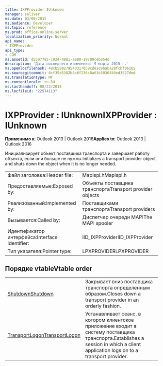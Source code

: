 ```yaml
---
title: IXPProvider IUnknown
manager: soliver
ms.date: 03/09/2015
ms.audience: Developer
ms.topic: reference
ms.prod: office-online-server
localization_priority: Normal
api_name:
- IXPProvider
api_type:
- COM
ms.assetid: d5507785-c924-4981-ae80-19709ceb054d
description: 'Дата последнего изменения: 9 марта 2015 г.'
ms.openlocfilehash: 49cb500279540317059cde2d9baba28fcbf06165
ms.sourcegitcommit: 0cf39e5382b8c6f236c8a63c6036849ed3527ded
ms.translationtype: MT
ms.contentlocale: ru-RU
ms.lasthandoff: 08/23/2018
ms.locfileid: "22574113"
---
```

# <a name="ixpprovider--iunknown"></a><span data-ttu-id="0e264-103">IXPProvider : IUnknown</span><span class="sxs-lookup"><span data-stu-id="0e264-103">IXPProvider : IUnknown</span></span>

  
  
<span data-ttu-id="0e264-104">**Применимо к**: Outlook 2013 | Outlook 2016</span><span class="sxs-lookup"><span data-stu-id="0e264-104">**Applies to**: Outlook 2013 | Outlook 2016</span></span> 
  
<span data-ttu-id="0e264-105">Инициализирует объект поставщика транспорта и завершает работу объекта, если они больше не нужны.</span><span class="sxs-lookup"><span data-stu-id="0e264-105">Initializes a transport provider object and shuts down the object when it is no longer needed.</span></span>
  
|||
|:-----|:-----|
|<span data-ttu-id="0e264-106">Файл заголовка:</span><span class="sxs-lookup"><span data-stu-id="0e264-106">Header file:</span></span>  <br/> |<span data-ttu-id="0e264-107">Mapispi.h</span><span class="sxs-lookup"><span data-stu-id="0e264-107">Mapispi.h</span></span>  <br/> |
|<span data-ttu-id="0e264-108">Предоставляемые:</span><span class="sxs-lookup"><span data-stu-id="0e264-108">Exposed by:</span></span>  <br/> |<span data-ttu-id="0e264-109">Объекты поставщика транспорта</span><span class="sxs-lookup"><span data-stu-id="0e264-109">Transport provider objects</span></span>  <br/> |
|<span data-ttu-id="0e264-110">Реализованный:</span><span class="sxs-lookup"><span data-stu-id="0e264-110">Implemented by:</span></span>  <br/> |<span data-ttu-id="0e264-111">Поставщиками транспорта</span><span class="sxs-lookup"><span data-stu-id="0e264-111">Transport providers</span></span>  <br/> |
|<span data-ttu-id="0e264-112">Вызывается:</span><span class="sxs-lookup"><span data-stu-id="0e264-112">Called by:</span></span>  <br/> |<span data-ttu-id="0e264-113">Диспетчер очереди MAPI</span><span class="sxs-lookup"><span data-stu-id="0e264-113">The MAPI spooler</span></span>  <br/> |
|<span data-ttu-id="0e264-114">Идентификатор интерфейса:</span><span class="sxs-lookup"><span data-stu-id="0e264-114">Interface identifier:</span></span>  <br/> |<span data-ttu-id="0e264-115">IID_IXPProvider</span><span class="sxs-lookup"><span data-stu-id="0e264-115">IID_IXPProvider</span></span>  <br/> |
|<span data-ttu-id="0e264-116">Тип указателя:</span><span class="sxs-lookup"><span data-stu-id="0e264-116">Pointer type:</span></span>  <br/> |<span data-ttu-id="0e264-117">LPXPROVIDER</span><span class="sxs-lookup"><span data-stu-id="0e264-117">LPXPROVIDER</span></span>  <br/> |
   
## <a name="vtable-order"></a><span data-ttu-id="0e264-118">Порядке vtable</span><span class="sxs-lookup"><span data-stu-id="0e264-118">Vtable order</span></span>

|||
|:-----|:-----|
|[<span data-ttu-id="0e264-119">Shutdown</span><span class="sxs-lookup"><span data-stu-id="0e264-119">Shutdown</span></span>](ixpprovider-shutdown.md) <br/> |<span data-ttu-id="0e264-120">Закрывает вниз поставщика транспорта определенным образом.</span><span class="sxs-lookup"><span data-stu-id="0e264-120">Closes down a transport provider in an orderly fashion.</span></span>  <br/> |
|[<span data-ttu-id="0e264-121">TransportLogon</span><span class="sxs-lookup"><span data-stu-id="0e264-121">TransportLogon</span></span>](ixpprovider-transportlogon.md) <br/> |<span data-ttu-id="0e264-122">Устанавливает сеанс, в котором клиентское приложение входит в систему поставщика транспорта.</span><span class="sxs-lookup"><span data-stu-id="0e264-122">Establishes a session in which a client application logs on to a transport provider.</span></span>  <br/> |
   

